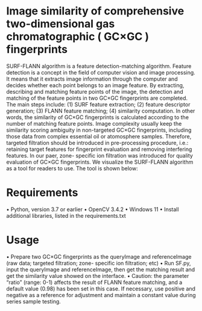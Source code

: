 Image similarity of comprehensive two-dimensional gas chromatographic ( GC×GC ) fingerprints
==
SURF-FLANN algorithm is a feature detection-matching algorithm. Feature detection is a concept in the field of computer vision and image processing. It means that it extracts image information through the computer and decides whether each point belongs to an image feature. By extracting, describing and matching feature points of the image, the detection and matching of the feature points in two GC×GC fingerprints are completed. The main steps include: (1) SURF feature extraction; (2) feature descriptor generation; (3) FLANN feature matching; (4) similarity computation. In other words, the similarity of GC×GC fingerprints is calculated according to the number of matching feature points.
Image complexity usually keep the similarity scoring ambiguity in non-targeted GC×GC fingerprints, including those data from complex essential oil or atomosphere samples. Therefore, targeted filtration should be introduced in pre-processing procedure, i.e.: retaining target features for fingerprint evaluation and removing interfering features. In our paer, zone- specific ion filtration was introduced for quality evaluation of GC×GC fingerprints. 
We visualize the SURF-FLANN algorithm as a tool for readers to use. The tool is shown below:
 
Requirements 
==
•	Python, version 3.7 or earlier
•	OpenCV 3.4.2
•	Windows 11
•	Install additional libraries, listed in the requirements.txt

Usage
==
•	Prepare two GC×GC fingerprints as the queryImage and referenceImage
  (raw data; targeted filtration; zone- specific ion filtration; etc)
•	Run SF.py, input the queryImage and referenceImage, then get the matching result and get the similarity value showed on the interface.
•	Caution: the parameter “ratio” (range: 0-1) affects the result of FLANN feature matching, and a default value (0.98) has been set in this case. If necessary, use positive and negative as a reference for adjustment and maintain a constant value during series sample testing.

